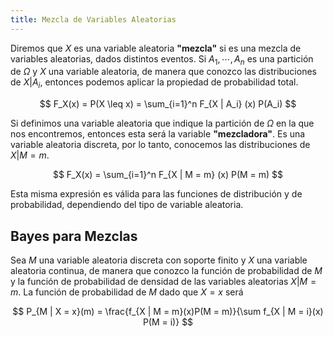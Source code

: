 ```yaml
---
title: Mezcla de Variables Aleatorias
---
```


Diremos que $X$ es una variable aleatoria **"mezcla"** si es una mezcla de variables aleatorias, dados distintos eventos. Si $A_1, \cdots, A_n$ es una partición de $\Omega$ y $X$ una variable aleatoria, de manera que conozco las distribuciones de $X|A_i$, entonces podemos aplicar la propiedad de probabilidad total.

$$
F_X(x) = P(X \leq x) = \sum_{i=1}^n F_{X | A_i} (x) P(A_i)
$$

Si definimos una variable aleatoria que indique la partición de $\Omega$ en la que nos encontremos, entonces esta será la variable **"mezcladora"**. Es una variable aleatoria discreta, por lo tanto, conocemos las distribuciones de $X | M = m$.

$$
F_X(x) = \sum_{i=1}^n F_{X | M = m} (x) P(M = m)
$$

Esta misma expresión es válida para las funciones de distribución y de probabilidad, dependiendo del tipo de variable aleatoria.

## Bayes para Mezclas

Sea $M$ una variable aleatoria discreta con soporte finito y $X$ una variable aleatoria continua, de manera que conozco la función de probabilidad de $M$ y la función de probabilidad de densidad de las variables aleatorias $X | M = m$. La función de probabilidad de $M$ dado que $X = x$ será

$$
P_{M | X = x}(m) = \frac{f_{X | M = m}(x)P(M = m)}{\sum f_{X | M = i}(x) P(M = i)} 
$$
